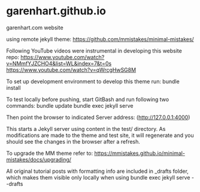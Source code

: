# garenhart.github.io
garenhart.com website

using remote jekyll theme: https://github.com/mmistakes/minimal-mistakes/

Following YouTube videos were instrumental in developing this website repo:
https://www.youtube.com/watch?v=NMmfYJZCHO4&list=WL&index=7&t=0s
https://www.youtube.com/watch?v=qWrcgHwSG8M

To set up development environment to develop this theme run: bundle install

To test locally before pushing, start GitBash and run following two commands:
 bundle update
 bundle exec jekyll serve

Then point the browser to indicated Server address: (http://127.0.0.1:4000)

This starts a Jekyll server using content in the test/ directory. As modifications are made to the theme and test site, it will regenerate and you should see the changes in the browser after a refresh.

To upgrade the MM theme refer to: https://mmistakes.github.io/minimal-mistakes/docs/upgrading/

All original tutorial posts with formatting info are included in _drafts folder, which makes them visible only locally when using bundle exec jekyll serve --drafts
